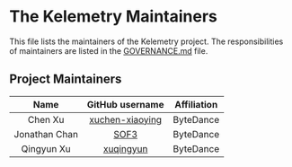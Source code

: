 # The Kelemetry Maintainers

This file lists the maintainers of the Kelemetry project.
The responsibilities of maintainers are listed in the [GOVERNANCE.md](GOVERNANCE.md) file.

## Project Maintainers

| Name | GitHub username | Affiliation |
| :---: | :---: | :---: |
| Chen Xu | [xuchen-xiaoying](https://github.com/xuchen-xiaoying) | ByteDance |
| Jonathan Chan | [SOF3](https://github.com/SOF3) | ByteDance |
| Qingyun Xu | [xuqingyun](https://github.com/xuqingyun) | ByteDance |
